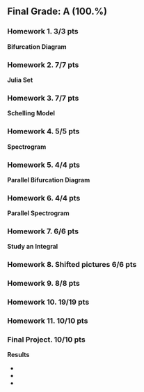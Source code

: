 ## Final Grade: A (100.%)

### Homework 1. 3/3 pts

**Bifurcation Diagram**


### Homework 2. 7/7 pts

**Julia Set**


### Homework 3. 7/7 pts

**Schelling Model**


### Homework 4. 5/5 pts

**Spectrogram**


### Homework 5. 4/4 pts

**Parallel Bifurcation Diagram**


### Homework 6. 4/4 pts

**Parallel Spectrogram**


### Homework 7. 6/6 pts

**Study an Integral**


### Homework 8. Shifted pictures 6/6 pts

### Homework 9. 8/8 pts

### Homework 10. 19/19 pts

### Homework 11. 10/10 pts

### Final Project. 10/10 pts



**Results**

 - 
 -
 -